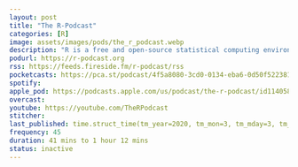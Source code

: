 ```yaml
---
layout: post
title: "The R-Podcast"
categories: [R]
image: assets/images/pods/the_r_podcast.webp
description: "R is a free and open-source statistical computing environment. It has quickly become the leading choice of software used to develop cutting-edge statistical algorithms, innovative visualizations, and data processing, among other key features. R has seen tremendous growth in popularity and functionality over the last decade, largely due to the vibrant and devoted R community of users. Whether you have experience with commercial statistical software such as SAS or SPSS and want to learn R, or getting into statistical computing for the first time, the R-Podcast will provide you with valuable information and advice that will help you to tap into the power of R. Our intent is to start with the basic concepts that can be a struggle for those new to R and statistical computing. We will give practical advice on how to take advantage of R's capabilities to accomplish innovative and robust data analyses. Along the way we will highlight the additional tools and packages that greatly enhance the experience of using R, and highlight resources that can help people become experts with R. While this podcast is not meant to be a series of lectures on statistics, we will use freely and publicly available data sets to illustrate both basic statistical analyses as well as state-of-the-art algorithms to show how powerful and robust R can be for analyzing today's explosion of data. In addition to the audio podcast, we will also produce screencasts for hands-on demonstrations for those topics that are best explained via video."
podurl: https://r-podcast.org
rss: https://feeds.fireside.fm/r-podcast/rss
pocketcasts: https://pca.st/podcast/4f5a8080-3cd0-0134-eba6-0d50f522381b
spotify:
apple_pod: https://podcasts.apple.com/us/podcast/the-r-podcast/id1140581792
overcast:
youtube: https://youtube.com/TheRPodcast
stitcher:
last_published: time.struct_time(tm_year=2020, tm_mon=3, tm_mday=3, tm_hour=17, tm_min=0, tm_sec=0, tm_wday=1, tm_yday=63, tm_isdst=0)
frequency: 45
duration: 41 mins to 1 hour 12 mins
status: inactive
---
```

